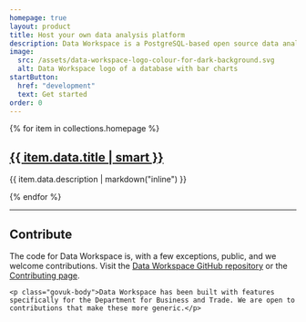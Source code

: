 ```yaml
---
homepage: true
layout: product
title: Host your own data analysis platform
description: Data Workspace is a PostgreSQL-based open source data analysis platform with features for users with a range of technical skills
image:
  src: /assets/data-workspace-logo-colour-for-dark-background.svg
  alt: Data Workspace logo of a database with bar charts
startButton:
  href: "development"
  text: Get started
order: 0
---
```


<div class="govuk-grid-row">
  {% for item in collections.homepage %}
    <section class="govuk-grid-column-one-third-from-desktop govuk-!-margin-bottom-8">
      <h2 class="govuk-heading-m govuk-!-margin-bottom-2">
        <a class="govuk-link govuk-link--no-visited-state" href="{{ item.url }}">{{ item.data.title | smart }}</a>
      </h2>
      <p class="govuk-body">{{ item.data.description | markdown("inline") }}</p>
    </section>
  {% endfor %}
</div>

<div class="govuk-grid-row">
  <section class="govuk-grid-column-full">
    <hr class="govuk-section-break govuk-section-break--visible govuk-section-break--xl govuk-!-margin-top-0">
    <h2 class="govuk-heading-m">Contribute</h2>
    <p class="govuk-body">The code for Data Workspace is, with a few exceptions, public, and we welcome contributions. Visit the <a href="https://github.com/uktrade/data-workspace">Data Workspace GitHub repository</a> or the <a href="/contributing/">Contributing page</a>.</p>

    <p class="govuk-body">Data Workspace has been built with features specifically for the Department for Business and Trade. We are open to contributions that make these more generic.</p>
  </section>
</div>
